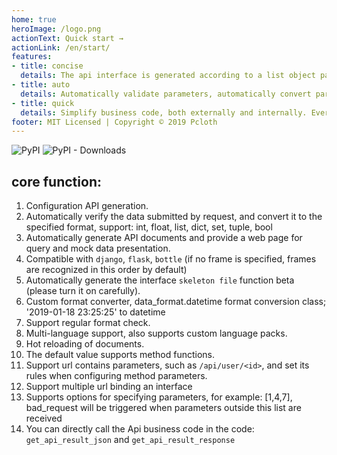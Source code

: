 ```yaml
---
home: true
heroImage: /logo.png
actionText: Quick start →
actionLink: /en/start/
features:
- title: concise
  details: The api interface is generated according to a list object parameter table.
- title: auto
  details: Automatically validate parameters, automatically convert parameter formats, auto-generate documents, and mock tools
- title: quick
  details: Simplify business code, both externally and internally. Everything is only for less work overtime.
footer: MIT Licensed | Copyright © 2019 Pcloth
---
```


![PyPI](https://img.shields.io/pypi/v/api-shop?logo=api-shop) ![PyPI - Downloads](https://img.shields.io/pypi/dm/api-shop)

## **core function:**
1. Configuration API generation.
2. Automatically verify the data submitted by request, and convert it to the specified format, support: int, float, list, dict, set, tuple, bool
3. Automatically generate API documents and provide a web page for query and mock data presentation.
4. Compatible with `django`, `flask`, `bottle` (if no frame is specified, frames are recognized in this order by default)
5. Automatically generate the interface `skeleton file` function beta (please turn it on carefully).
6. Custom format converter, data_format.datetime format conversion class; '2019-01-18 23:25:25' to datetime
7. Support regular format check.
8. Multi-language support, also supports custom language packs.
9. Hot reloading of documents.
10. The default value supports method functions.
11. Support url contains parameters, such as `/api/user/<id>`, and set its rules when configuring method parameters.
12. Support multiple url binding an interface
13. Supports options for specifying parameters, for example: [1,4,7], bad_request will be triggered when parameters outside this list are received
14. You can directly call the Api business code in the code: `get_api_result_json` and `get_api_result_response`
